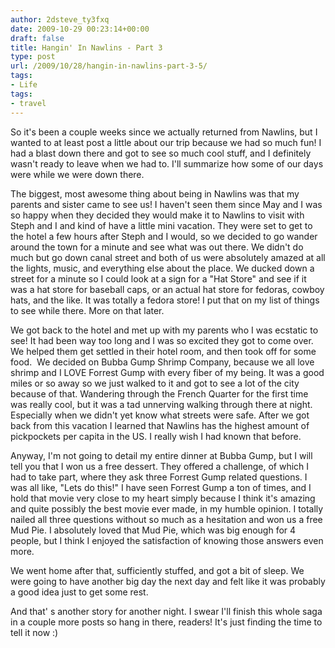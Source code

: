 ```yaml
---
author: 2dsteve_ty3fxq
date: 2009-10-29 00:23:14+00:00
draft: false
title: Hangin' In Nawlins - Part 3
type: post
url: /2009/10/28/hangin-in-nawlins-part-3-5/
tags:
- Life
tags:
- travel
---
```


So it's been a couple weeks since we actually returned from Nawlins, but I wanted to at least post a little about our trip because we had so much fun! I had a blast down there and got to see so much cool stuff, and I definitely wasn't ready to leave when we had to. I'll summarize how some of our days were while we were down there.

The biggest, most awesome thing about being in Nawlins was that my parents and sister came to see us! I haven't seen them since May and I was so happy when they decided they would make it to Nawlins to visit with Steph and I and kind of have a little mini vacation. They were set to get to the hotel a few hours after Steph and I would, so we decided to go wander around the town for a minute and see what was out there. We didn't do much but go down canal street and both of us were absolutely amazed at all the lights, music, and everything else about the place. We ducked down a street for a minute so I could look at a sign for a "Hat Store" and see if it was a hat store for baseball caps, or an actual hat store for fedoras, cowboy hats, and the like. It was totally a fedora store! I put that on my list of things to see while there. More on that later.

We got back to the hotel and met up with my parents who I was ecstatic to see! It had been way too long and I was so excited they got to come over. We helped them get settled in their hotel room, and then took off for some food.  We decided on Bubba Gump Shrimp Company, because we all love shrimp and I LOVE Forrest Gump with every fiber of my being. It was a good miles or so away so we just walked to it and got to see a lot of the city because of that. Wandering through the French Quarter for the first time was really cool, but it was a tad unnerving walking through there at night. Especially when we didn't yet know what streets were safe. After we got back from this vacation I learned that Nawlins has the highest amount of pickpockets per capita in the US. I really wish I had known that before.

Anyway, I'm not going to detail my entire dinner at Bubba Gump, but I will tell you that I won us a free dessert. They offered a challenge, of which I had to take part, where they ask three Forrest Gump related questions. I was all like, "Lets do this!" I have seen Forrest Gump a ton of times, and I hold that movie very close to my heart simply because I think it's amazing and quite possibly the best movie ever made, in my humble opinion. I totally nailed all three questions without so much as a hesitation and won us a free Mud Pie. I absolutely loved that Mud Pie, which was big enough for 4 people, but I think I enjoyed the satisfaction of knowing those answers even more.

We went home after that, sufficiently stuffed, and got a bit of sleep. We were going to have another big day the next day and felt like it was probably a good idea just to get some rest.

And that' s another story for another night. I swear I'll finish this whole saga in a couple more posts so hang in there, readers! It's just finding the time to tell it now :)
